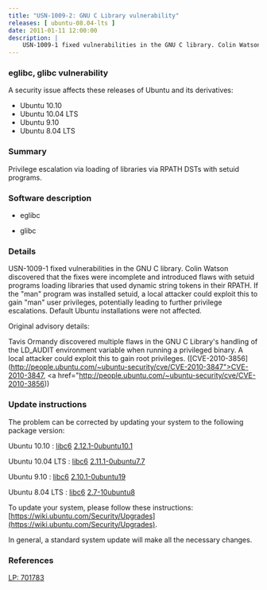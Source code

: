 ```yaml
---
title: "USN-1009-2: GNU C Library vulnerability"
releases: [ ubuntu-08.04-lts ]
date: 2011-01-11 12:00:00
description: |
    USN-1009-1 fixed vulnerabilities in the GNU C library. Colin Watson discovered that the fixes were incomplete and introduced flaws with setuid programs loading libraries that used dynamic string tokens in their RPATH. If the &quot;man&quot; program was installed setuid, a local attacker could exploit this to gain &quot;man&quot; user privileges, potentially leading to further privilege escalations. Default Ubuntu installations were not affected.
--- 
```

 
### eglibc, glibc vulnerability

A security issue affects these releases of Ubuntu and its derivatives:

* Ubuntu 10.10
* Ubuntu 10.04 LTS
* Ubuntu 9.10
* Ubuntu 8.04 LTS

### Summary

Privilege escalation via loading of libraries via RPATH DSTs with setuid programs. 

### Software description

* eglibc 

* glibc 

### Details

USN-1009-1 fixed vulnerabilities in the GNU C library. Colin Watson discovered that the fixes were incomplete and introduced flaws with setuid programs loading libraries that used dynamic string tokens in their RPATH. If the &quot;man&quot; program was installed setuid, a local attacker could exploit this to gain &quot;man&quot; user privileges, potentially leading to further privilege escalations. Default Ubuntu installations were not affected.

Original advisory details:

 Tavis Ormandy discovered multiple flaws in the GNU C Library&#39;s handling of the LD_AUDIT environment variable when running a privileged binary. A local attacker could exploit this to gain root privileges. ([CVE-2010-3856](http://people.ubuntu.com/~ubuntu-security/cve/CVE-2010-3847">CVE-2010-3847</a>, <a href="http://people.ubuntu.com/~ubuntu-security/cve/CVE-2010-3856)) 

### Update instructions

The problem can be corrected by updating your system to the following package version:

Ubuntu 10.10
 : [libc6](https://launchpad.net/ubuntu/+source/eglibc) <span> [2.12.1-0ubuntu10.1](https://launchpad.net/ubuntu/+source/eglibc/2.12.1-0ubuntu10.1) </span> 

Ubuntu 10.04 LTS
 : [libc6](https://launchpad.net/ubuntu/+source/eglibc) <span> [2.11.1-0ubuntu7.7](https://launchpad.net/ubuntu/+source/eglibc/2.11.1-0ubuntu7.7) </span> 

Ubuntu 9.10
 : [libc6](https://launchpad.net/ubuntu/+source/eglibc) <span> [2.10.1-0ubuntu19](https://launchpad.net/ubuntu/+source/eglibc/2.10.1-0ubuntu19) </span> 

Ubuntu 8.04 LTS
 : [libc6](https://launchpad.net/ubuntu/+source/glibc) <span> [2.7-10ubuntu8](https://launchpad.net/ubuntu/+source/glibc/2.7-10ubuntu8) </span> 

To update your system, please follow these instructions: [https://wiki.ubuntu.com/Security/Upgrades](https://wiki.ubuntu.com/Security/Upgrades).

In general, a standard system update will make all the necessary changes. 

### References

 [LP: 701783](https://launchpad.net/bugs/701783)
 
